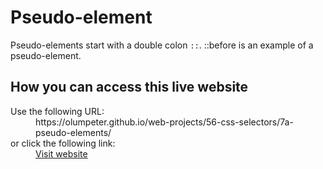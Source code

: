 # Pseudo-element

Pseudo-elements start with a double colon <code>::</code>. </code>::before</code> is an example of a pseudo-element.

## How you can access this live website

<dl>
  Use the following URL:
  <dd>
    https://olumpeter.github.io/web-projects/56-css-selectors/7a-pseudo-elements/
  </dd>
  or click the following link:
  <dd>
    <a href="https://olumpeter.github.io/web-projects/56-css-selectors/7a-pseudo-elements/">Visit website</a>
  </dd>
</dl>
